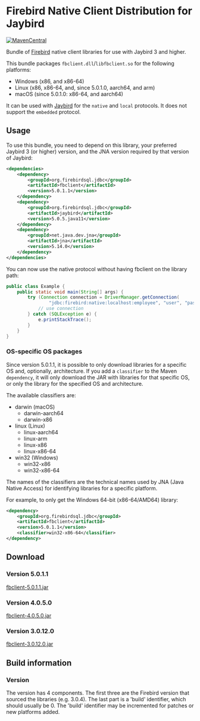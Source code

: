 Firebird Native Client Distribution for Jaybird
===============================================

[![MavenCentral](https://maven-badges.herokuapp.com/maven-central/org.firebirdsql.jdbc/fbclient/badge.svg)](https://maven-badges.herokuapp.com/maven-central/org.firebirdsql.jdbc/fbclient/)

Bundle of [Firebird](https://www.firebirdsql.org/) native client libraries for
use with Jaybird 3 and higher.

This bundle packages `fbclient.dll`/`libfbclient.so` for the following 
platforms:

* Windows (x86, and x86-64)
* Linux (x86, x86-64, and, since 5.0.1.0, aarch64, and arm)
* macOS (since 5.0.1.0: x86-64, and aarch64)

It can be used with [Jaybird](https://github.com/FirebirdSQL/jaybird) for 
the `native` and `local` protocols. It does not support the `embedded` protocol.

Usage
-----

To use this bundle, you need to depend on this library, your preferred 
Jaybird 3 (or higher) version, and the JNA version required by that version of 
Jaybird:

```xml
<dependencies>
    <dependency>
        <groupId>org.firebirdsql.jdbc</groupId>
        <artifactId>fbclient</artifactId>
        <version>5.0.1.1</version>
    </dependency>
    <dependency>
        <groupId>org.firebirdsql.jdbc</groupId>
        <artifactId>jaybird</artifactId>
        <version>5.0.5.java11</version>
    </dependency>
    <dependency>
        <groupId>net.java.dev.jna</groupId>
        <artifactId>jna</artifactId>
        <version>5.14.0</version>
    </dependency>
</dependencies>
```

You can now use the native protocol without having fbclient on the library path:

```java
public class Example {
    public static void main(String[] args) {
        try (Connection connection = DriverManager.getConnection(
                "jdbc:firebird:native:localhost:employee", "user", "password")) {
            // use connection
        } catch (SQLException e) {
            e.printStackTrace();
        }
    }
}
```

### OS-specific OS packages

Since version 5.0.1.1, it is possible to only download libraries for a specific
OS and, optionally, architecture. If you add a `classifier` to the Maven
`dependency`, it will only download the JAR with libraries for that specific OS,
or only the library for the specified OS and architecture.

The available classifiers are:

* darwin (macOS)
  * darwin-aarch64
  * darwin-x86
* linux (Linux)
  * linux-aarch64
  * linux-arm
  * linux-x86
  * linux-x86-64
* win32 (Windows)
  * win32-x86
  * win32-x86-64

The names of the classifiers are the technical names used by JNA (Java Native 
Access) for identifying libraries for a specific platform.
    
For example, to only get the Windows 64-bit (x86-64/AMD64) library:

```xml
<dependency>
    <groupId>org.firebirdsql.jdbc</groupId>
    <artifactId>fbclient</artifactId>
    <version>5.0.1.1</version>
    <classifier>win32-x86-64</classifier>
</dependency>
```

Download
--------

### Version 5.0.1.1 ###

[fbclient-5.0.1.1.jar](https://repo1.maven.org/maven2/org/firebirdsql/jdbc/fbclient/5.0.1.1/)

### Version 4.0.5.0 ###

[fbclient-4.0.5.0.jar](https://repo1.maven.org/maven2/org/firebirdsql/jdbc/fbclient/4.0.5.0/)

### Version 3.0.12.0 ###

[fbclient-3.0.12.0.jar](https://repo1.maven.org/maven2/org/firebirdsql/jdbc/fbclient/3.0.12.0/)

Build information
-----------------

### Version ###

The version has 4 components. The first three are the Firebird version that
sourced the libraries (e.g. 3.0.4). The last part is a 'build' identifier, which
should usually be 0. The 'build' identifier may be incremented for patches or
new platforms added. 
